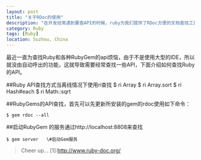 ```yaml
---
layout: post
title: "关于RDoc的使用"
description: "在开发经常遇到要查API的时候，ruby为我们提供了RDoc方便的文档查找工具"
category: Ruby
tags: [Ruby]
location: Suzhou, China
---
```

 最近一直为查找Ruby和各种RubyGem的api烦恼，由于不是使用大型的IDE，所以就没由自动呼出的功能，这就导致需要经常查找一些API，下面介绍如何查找Ruby的API。

##Ruby API查找方式当离线情况下使用ri查找
    $ ri Array
    $ ri Array.sort
    $ ri Hash#each
    $ ri Math::sqrt

##RubyGems的API查找，首先可以先更新所安装的gem的rdoc使用如下命令：

	$ gem rdoc --all

##启动RubyGem 的服务通过http://localhost:8808来查找

	$ gem server   \#启动Gem服务

> Cheer up...
 [1]:http://www.ruby-doc.org/
